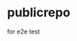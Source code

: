 # publicrepo
for e2e test
























































































































































































































































































































































































































































































































































































































































































































































































































































































































































































































































































































































































































































































































































































































































































































































































































































































































































































































































































































































































































































































































































































































































































































































































































































































































































































































